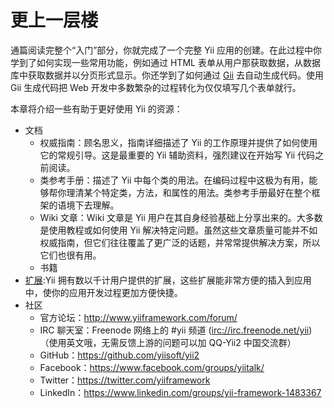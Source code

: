 # 更上一层楼

通篇阅读完整个“入门”部分，你就完成了一个完整 Yii 应用的创建。在此过程中你学到了如何实现一些常用功能，例如通过 HTML 表单从用户那获取数据，从数据库中获取数据并以分页形式显示。你还学到了如何通过 [Gii](tool-gii.md) 去自动生成代码。使用 Gii 生成代码把 Web 开发中多数繁杂的过程转化为仅仅填写几个表单就行。

本章将介绍一些有助于更好使用 Yii 的资源：

* 文档
    - 权威指南：顾名思义，指南详细描述了 Yii 的工作原理并提供了如何使用它的常规引导。这是最重要的 Yii 辅助资料，强烈建议在开始写 Yii 代码之前阅读。
    - 类参考手册：描述了 Yii 中每个类的用法。在编码过程中这极为有用，能够帮你理清某个特定类，方法，和属性的用法。类参考手册最好在整个框架的语境下去理解。
    - Wiki 文章：Wiki 文章是 Yii 用户在其自身经验基础上分享出来的。大多数是使用教程或如何使用 Yii 解决特定问题。虽然这些文章质量可能并不如权威指南，但它们往往覆盖了更广泛的话题，并常常提供解决方案，所以它们也很有用。
    - 书籍
* [扩展](http://www.yiiframework.com/extensions/):Yii 拥有数以千计用户提供的扩展，这些扩展能非常方便的插入到应用中，使你的应用开发过程更加方便快捷。
* 社区
    - 官方论坛：<http://www.yiiframework.com/forum/>
    - IRC 聊天室：Freenode 网络上的 #yii 频道 (<irc://irc.freenode.net/yii>)（使用英文哦，无需反馈上游的问题可以加 
QQ-Yii2 中国交流群）
    - GitHub：<https://github.com/yiisoft/yii2>
    - Facebook：<https://www.facebook.com/groups/yiitalk/>
    - Twitter：<https://twitter.com/yiiframework>
    - LinkedIn：<https://www.linkedin.com/groups/yii-framework-1483367>